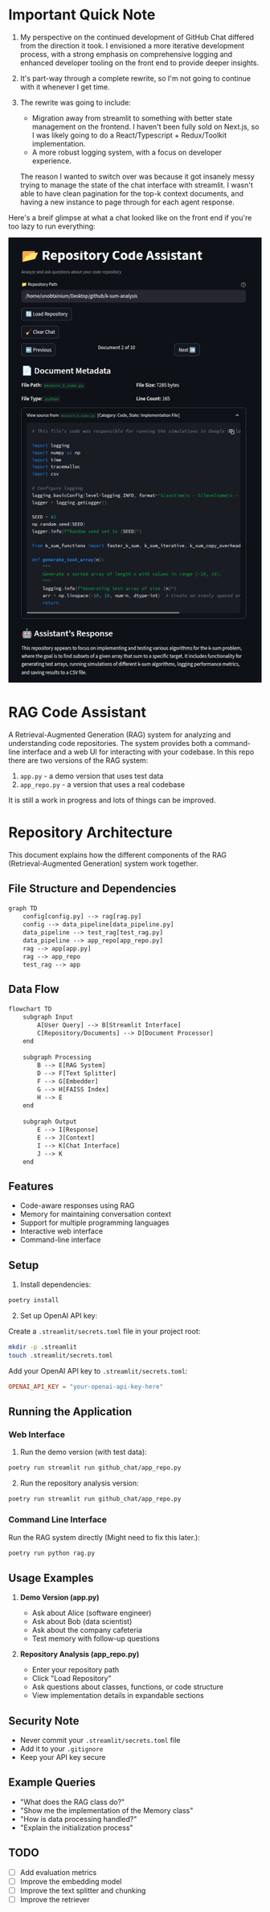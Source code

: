 # Important Quick Note

1. My perspective on the continued development of GitHub Chat differed from the direction it took. I envisioned a more iterative development process, with a strong emphasis on comprehensive logging and enhanced developer tooling on the front end to provide deeper insights. 

2. It's part-way through a complete rewrite, so I'm not going to continue with it whenever I get time.

3. The rewrite was going to include:
    - Migration away from streamlit to something with better state management on the frontend. I haven't been fully sold on Next.js, so I was likely going to do a React/Typescript + Redux/Toolkit implementation.
    - A more robust logging system, with a focus on developer experience.
    
    The reason I wanted to switch over was because it got insanely messy trying to manage the state of the chat interface with streamlit. I wasn't able to have clean pagination for the top-k context documents, and having a new instance to page through for each agent response.

Here's a breif glimpse at what a chat looked like on the front end if you're too lazy to run everything:

![frontend](frontend-preview.png)

# RAG Code Assistant

A Retrieval-Augmented Generation (RAG) system for analyzing and understanding code repositories. The system provides both a command-line interface and a web UI for interacting with your codebase. In this repo there are two versions of the RAG system:

1. `app.py` - a demo version that uses test data
2. `app_repo.py` - a version that uses a real codebase

It is still a work in progress and lots of things can be improved.

# Repository Architecture

This document explains how the different components of the RAG (Retrieval-Augmented Generation) system work together.

## File Structure and Dependencies

```mermaid
graph TD
    config[config.py] --> rag[rag.py]
    config --> data_pipeline[data_pipeline.py]
    data_pipeline --> test_rag[test_rag.py]
    data_pipeline --> app_repo[app_repo.py]
    rag --> app[app.py]
    rag --> app_repo
    test_rag --> app
```

## Data Flow

```mermaid
flowchart TD
    subgraph Input
        A[User Query] --> B[Streamlit Interface]
        C[Repository/Documents] --> D[Document Processor]
    end

    subgraph Processing
        B --> E[RAG System]
        D --> F[Text Splitter]
        F --> G[Embedder]
        G --> H[FAISS Index]
        H --> E
    end

    subgraph Output
        E --> I[Response]
        E --> J[Context]
        I --> K[Chat Interface]
        J --> K
    end
```

## Features

- Code-aware responses using RAG
- Memory for maintaining conversation context
- Support for multiple programming languages
- Interactive web interface
- Command-line interface

## Setup

1. Install dependencies:
```bash
poetry install
```

2. Set up OpenAI API key:

Create a `.streamlit/secrets.toml` file in your project root:
```bash
mkdir -p .streamlit
touch .streamlit/secrets.toml
```

Add your OpenAI API key to `.streamlit/secrets.toml`:
```toml
OPENAI_API_KEY = "your-openai-api-key-here"
```

## Running the Application

### Web Interface

1. Run the demo version (with test data):
```bash
poetry run streamlit run github_chat/app_repo.py
```

2. Run the repository analysis version:
```bash
poetry run streamlit run github_chat/app_repo.py
```

### Command Line Interface

Run the RAG system directly (Might need to fix this later.):
```bash
poetry run python rag.py
```

## Usage Examples

1. **Demo Version (app.py)**
   - Ask about Alice (software engineer)
   - Ask about Bob (data scientist)
   - Ask about the company cafeteria
   - Test memory with follow-up questions

2. **Repository Analysis (app_repo.py)**
   - Enter your repository path
   - Click "Load Repository"
   - Ask questions about classes, functions, or code structure
   - View implementation details in expandable sections

## Security Note

- Never commit your `.streamlit/secrets.toml` file
- Add it to your `.gitignore`
- Keep your API key secure

## Example Queries

- "What does the RAG class do?"
- "Show me the implementation of the Memory class"
- "How is data processing handled?"
- "Explain the initialization process"

## TODO

- [ ] Add evaluation metrics
- [ ] Improve the embedding model
- [ ] Improve the text splitter and chunking
- [ ] Improve the retriever